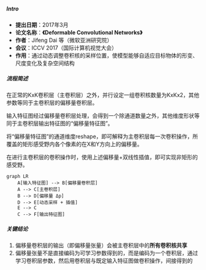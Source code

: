 

##### Intro
- **提出日期​**​：2017年3月
- ​**​论文名称​**​：​**​《Deformable Convolutional Networks》​**​
- ​**​作者​**​：Jifeng Dai 等（微软亚洲研究院）
- ​**​会议​**​：ICCV 2017（国际计算机视觉大会）
- **作用**：通过动态调整卷积核的采样位置，使模型能够自适应目标物体的形变、尺度变化及复杂空间结构
##### 流程简述
在正常的KxK卷积层（主卷积层）之外，并行设定一组卷积核数量为KxKx2，其他参数等同于主卷积层的偏移量卷积层。

输入特征图经过偏移量卷积层处理，会得到一个除通道数量之外，其他维度形状等同于主卷积层输出特征图的“偏移量特征图”。

将“偏移量特征图”的通道维度reshape，即可解释为主卷积层每一次卷积操作，所覆盖的矩形感受野内各个像素的在X和Y方向上的偏移量。

在进行主卷积层的卷积操作时，使用上述偏移量+双线性插值，即可实现非矩形的感受野。

```mermaid
graph LR
    A[输入特征图] --> B[偏移量卷积层]
    A --> C[主卷积层]
    B --> D[偏移量 Δp]
    D --> E[动态采样 + 插值]
    E --> C
    C --> F[输出特征图]
```
##### 关键结论
1. 偏移量卷积层的输出（即偏移量张量）会被​主卷积层中的**所有​卷积核共享​**
2. 偏移量张量不是直接编码为可学习参数得到的，而是编码为一个卷积层，通过学习卷积层参数，然后用卷积层与既定输入特征图做卷积操作，间接得到的​
